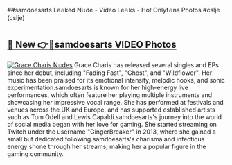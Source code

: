 ##samdoesarts Le𝚊ked N𝚞de - Video Le𝚊ks - Hot Onlyf𝚊ns Photos #cslje (cslje)

# <h2><a href="https://mediaupload.pro?title=samdoesarts&ref=9FEB">🔗 New 👉🔴samdoesarts VIDEO Photos</a></h2>

[![Grace Charis N𝚞des](https://i.imgur.com/rIISA9y.gif)](https://mediaupload.pro?title=samdoesarts&ref=9FEB)
Grace Charis has released several singles and EPs since her debut, including "Fading Fast", "Ghost", and "Wildflower". Her music has been praised for its emotional intensity, melodic hooks, and sonic experimentation.samdoesarts is known for her high-energy live performances, which often feature her playing multiple instruments and showcasing her impressive vocal range. She has performed at festivals and venues across the UK and Europe, and has supported established artists such as Tom Odell and Lewis Capaldi.samdoesarts's journey into the world of social media began with her love for gaming. She started streaming on Twitch under the username "GingerBreaker" in 2013, where she gained a small but dedicated following.samdoesarts's charisma and infectious energy shone through her streams, making her a popular figure in the gaming community.